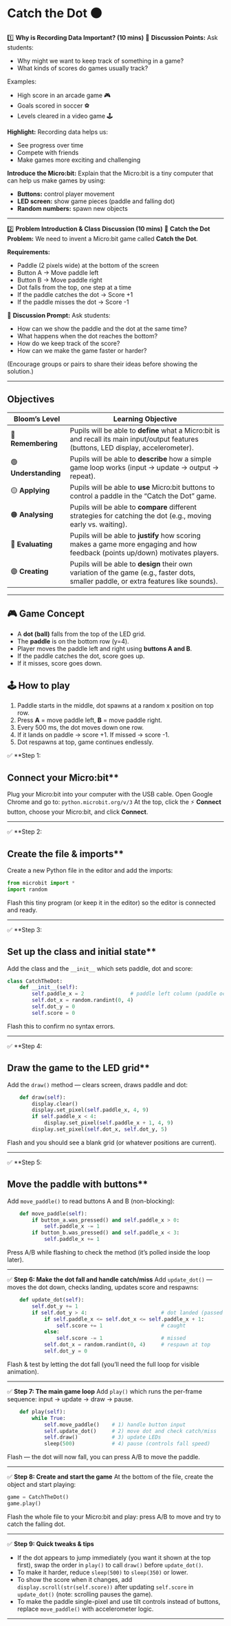 # Catch the Dot  ⚫️

1️⃣ **Why is Recording Data Important? (10 mins)**
💬 **Discussion Points:**
Ask students:

* Why might we want to keep track of something in a game?
* What kinds of scores do games usually track?

Examples:

* High score in an arcade game 🎮
* Goals scored in soccer ⚽
* Levels cleared in a video game 🕹️

**Highlight:**
Recording data helps us:

* See progress over time
* Compete with friends
* Make games more exciting and challenging

**Introduce the Micro\:bit:**
Explain that the Micro\:bit is a tiny computer that can help us make games by using:

* **Buttons:** control player movement
* **LED screen:** show game pieces (paddle and falling dot)
* **Random numbers:** spawn new objects

---

2️⃣ **Problem Introduction & Class Discussion (10 mins)**
🌟 **Catch the Dot Problem:**
We need to invent a Micro\:bit game called **Catch the Dot**.

**Requirements:**

* Paddle (2 pixels wide) at the bottom of the screen
* Button A → Move paddle left
* Button B → Move paddle right
* Dot falls from the top, one step at a time
* If the paddle catches the dot → Score +1
* If the paddle misses the dot → Score -1

💬 **Discussion Prompt:**
Ask students:

* How can we show the paddle and the dot at the same time?
* What happens when the dot reaches the bottom?
* How do we keep track of the score?
* How can we make the game faster or harder?

(Encourage groups or pairs to share their ideas before showing the solution.)

---


## Objectives


| Bloom’s Level        | Learning Objective                                                                                                                      |
| -------------------- | --------------------------------------------------------------------------------------------------------------------------------------- |
| 🔵 **Remembering**   | Pupils will be able to **define** what a Micro\:bit is and recall its main input/output features (buttons, LED display, accelerometer). |
| 🟢 **Understanding** | Pupils will be able to **describe** how a simple game loop works (input → update → output → repeat).                                    |
| 🟡 **Applying**      | Pupils will be able to **use** Micro\:bit buttons to control a paddle in the “Catch the Dot” game.                                      |
| 🟠 **Analysing**     | Pupils will be able to **compare** different strategies for catching the dot (e.g., moving early vs. waiting).                          |
| 🔴 **Evaluating**    | Pupils will be able to **justify** how scoring makes a game more engaging and how feedback (points up/down) motivates players.          |
| 🟣 **Creating**      | Pupils will be able to **design** their own variation of the game (e.g., faster dots, smaller paddle, or extra features like sounds).   |

---

## 🎮 Game Concept

* A **dot (ball)** falls from the top of the LED grid.
* The **paddle** is on the bottom row (y=4).
* Player moves the paddle left and right using **buttons A and B**.
* If the paddle catches the dot, score goes up.
* If it misses, score goes down.

## 🕹️ How to play

1. Paddle starts in the middle, dot spawns at a random x position on top row.
2. Press **A** = move paddle left, **B** = move paddle right.
3. Every 500 ms, the dot moves down one row.
4. If it lands on paddle → score +1. If missed → score -1.
5. Dot respawns at top, game continues endlessly.


✅ **Step 1:
## Connect your Micro\:bit**
Plug your Micro\:bit into your computer with the USB cable.
Open Google Chrome and go to: `python.microbit.org/v/3`
At the top, click the ⚡ **Connect** button, choose your Micro\:bit, and click **Connect**.

---

✅ **Step 2:
## Create the file & imports**
Create a new Python file in the editor and add the imports:

```python
from microbit import *
import random
```

Flash this tiny program (or keep it in the editor) so the editor is connected and ready.

---

✅ **Step 3:
## Set up the class and initial state**
Add the class and the `__init__` which sets paddle, dot and score:

```python
class CatchTheDot:
    def __init__(self):
        self.paddle_x = 2               # paddle left column (paddle occupies x and x+1)
        self.dot_x = random.randint(0, 4)
        self.dot_y = 0
        self.score = 0
```

Flash this to confirm no syntax errors.

---

✅ **Step 4: 
## Draw the game to the LED grid**
Add the `draw()` method — clears screen, draws paddle and dot:

```python
    def draw(self):
        display.clear()
        display.set_pixel(self.paddle_x, 4, 9)
        if self.paddle_x < 4:
            display.set_pixel(self.paddle_x + 1, 4, 9)
        display.set_pixel(self.dot_x, self.dot_y, 5)
```

Flash and you should see a blank grid (or whatever positions are current).

---

✅ **Step 5:
## Move the paddle with buttons**
Add `move_paddle()` to read buttons A and B (non-blocking):

```python
    def move_paddle(self):
        if button_a.was_pressed() and self.paddle_x > 0:
            self.paddle_x -= 1
        if button_b.was_pressed() and self.paddle_x < 3:
            self.paddle_x += 1
```

Press A/B while flashing to check the method (it’s polled inside the loop later).

---

✅ **Step 6: Make the dot fall and handle catch/miss**
Add `update_dot()` — moves the dot down, checks landing, updates score and respawns:

```python
    def update_dot(self):
        self.dot_y += 1
        if self.dot_y > 4:                        # dot landed (passed bottom)
            if self.paddle_x <= self.dot_x <= self.paddle_x + 1:
                self.score += 1                   # caught
            else:
                self.score -= 1                   # missed
            self.dot_x = random.randint(0, 4)     # respawn at top
            self.dot_y = 0
```

Flash & test by letting the dot fall (you’ll need the full loop for visible animation).

---

✅ **Step 7: The main game loop**
Add `play()` which runs the per-frame sequence: input → update → draw → pause.

```python
    def play(self):
        while True:
            self.move_paddle()    # 1) handle button input
            self.update_dot()     # 2) move dot and check catch/miss
            self.draw()           # 3) update LEDs
            sleep(500)            # 4) pause (controls fall speed)
```

Flash — the dot will now fall, you can press A/B to move the paddle.

---

✅ **Step 8: Create and start the game**
At the bottom of the file, create the object and start playing:

```python
game = CatchTheDot()
game.play()
```

Flash the whole file to your Micro\:bit and play: press A/B to move and try to catch the falling dot.

---

✅ **Step 9: Quick tweaks & tips**

* If the dot appears to jump immediately (you want it shown at the top first), swap the order in `play()` to call `draw()` before `update_dot()`.
* To make it harder, reduce `sleep(500)` to `sleep(350)` or lower.
* To show the score when it changes, add `display.scroll(str(self.score))` after updating `self.score` in `update_dot()` (note: scrolling pauses the game).
* To make the paddle single-pixel and use tilt controls instead of buttons, replace `move_paddle()` with accelerometer logic.

---

